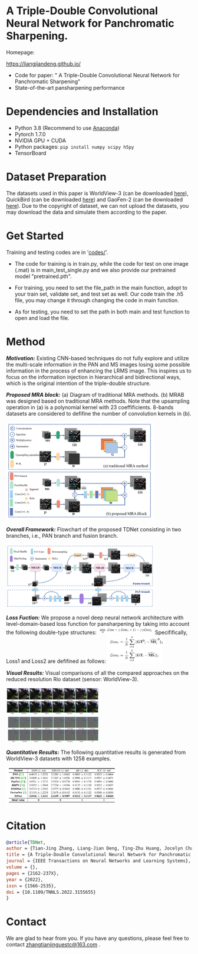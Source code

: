 # A Triple-Double Convolutional Neural Network for Panchromatic Sharpening.

Homepage: 

https://liangjiandeng.github.io/

- Code for paper: " A Triple-Double Convolutional Neural Network for Panchromatic Sharpening"
- State-of-the-art pansharpening performance


# Dependencies and Installation
- Python 3.8 (Recommend to use [Anaconda](https://www.anaconda.com/))
- Pytorch 1.7.0
- NVIDIA GPU + CUDA
- Python packages: `pip install numpy scipy h5py`
- TensorBoard


# Dataset Preparation
The datasets used in this paper is WorldView-3 (can be downloaded [here](https://www.maxar.com/product-samples/)), QuickBird (can be downloaded [here](https://earth.esa.int/eogateway/catalog/quickbird-full-archive)) and GaoFen-2 (can be downloaded [here](http://www.rscloudmart.com/dataProduct/sample)). Due to the copyright of dataset, we can not upload the datasets, you may download the data and simulate them according to the paper.


# Get Started
Training and testing codes are in '[codes/](./codes)'. 

-   The code for training is in train.py, while the code for test on one image (.mat) is in main_test_single.py and we also provide our pretrained model "pretrained.pth".
    
-   For training, you need to set the file_path in the main function, adopt to your train set, validate set, and test set as well. Our code train the .h5 file, you may change it through changing the code in main function.
    
-   As for testing, you need to set the path in both main and test function to open and load the file.


# Method

***Motivation:*** Existing CNN-based techniques do not fully explore and utilize the multi-scale information in the PAN and MS images losing some possible information in the process of enhancing the LRMS image. This inspires us to focus on the information injection in hierarchical and bidirectional ways, which is the original intention of the triple-double structure.


***Proposed MRA block:*** (a) Diagram of traditional MRA methods. (b) MRAB was designed based on traditional MRA methods. Note that the upsampling operation in
(a) is a polynomial kernel with 23 coeffificients. 8-bands datasets are considered to defifine the number of convolution kernels in (b).

<img src="fig-to-show/1.png" width = "80%" />


***Overall Framework:*** Flowchart of the proposed TDNet consisting in two branches, i.e., PAN branch and fusion branch. 

<img src="fig-to-show/2.png" width = "80%" />

***Loss Fuction:*** We propose a novel deep neural network architecture with level-domain-based loss function for pansharpening by taking into account the following double-type structures:
<img src="fig-to-show/3.png" width = "30%" />
Specififically, Loss1 and Loss2 are defifined as follows:
<img src="fig-to-show/4.png" width = "30%" />


***Visual Results:*** Visual comparisons of all the compared approaches on the reduced resolution Rio dataset (sensor: WorldView-3).

<img src="fig-to-show/5.png" width = "50%" />
<img src="fig-to-show/5_2.png" width = "50%" />





***Quantitative Results:*** The following quantitative results is generated from WorldView-3 datasets with 1258 examples. 

<img src="fig-to-show/6.png" width = "60%" />




# Citation
```bib
@article{TDNet,
author = {Tian-Jing Zhang, Liang-Jian Deng, Ting-Zhu Huang, Jocelyn Chanussot, and Gemine Vivone},
title = {A Triple-Double Convolutional Neural Network for Panchromatic Sharpening},
journal = {IEEE Transactions on Neural Networks and Learning Systems},
volume = {},
pages = {2162-237X},
year = {2022},
issn = {1566-2535},
doi = {10.1109/TNNLS.2022.3155655}
}
```

# Contact
We are glad to hear from you. If you have any questions, please feel free to contact [zhangtianjinguestc@163.com](mailto:zhangtianjinguestc@163.com) .


